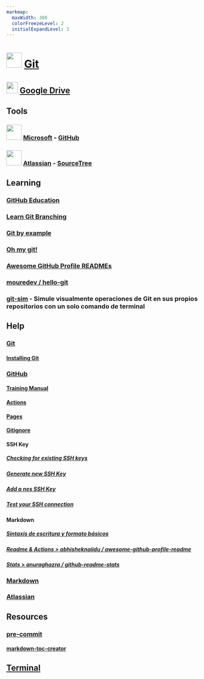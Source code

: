 ```yaml
---
markmap:
  maxWidth: 300
  colorFreezeLevel: 2
  initialExpandLevel: 3
---
```


# <img src='https://i.imgur.com/nySomdb.png' style='height:40px;width:auto'> [Git](https://www.git-scm.com/)

## <img src='https://i.imgur.com/ZNXS54N.png' style='height:30px;width:auto'> [Google Drive](https://drive.google.com/drive/folders/1PEaZDEdmcpaQzGsI_v9jBSSFKR7dC0n7?usp=drive_link)

## Tools

### <img src='https://i.imgur.com/OZr9rF0.png' style='height:40px;width:auto'> [Microsoft](https://www.microsoft.com/) - [GitHub](https://github.com/)

### <img src='https://i.imgur.com/90PwkXM.png' style='height:40px;width:auto'> [Atlassian](hhttps://www.atlassian.com/es) - [SourceTree](https://www.sourcetreeapp.com/)

## Learning

### [GitHub Education](https://github.com/edu)
### [Learn Git Branching](https://learngitbranching.js.org/)
### [Git by example](https://antonz.org/git-by-example/)
### [Oh my git!](https://ohmygit.org/)
### [Awesome GitHub Profile READMEs](https://zzetao.github.io/awesome-github-profile/)
### [mouredev / hello-git](https://github.com/mouredev/hello-git)
### [git-sim](https://github.com/initialcommit-com/git-sim) - Simule visualmente operaciones de Git en sus propios repositorios con un solo comando de terminal


## Help

### [Git](https://git-scm.com/doc)
#### [Installing Git](https://git-scm.com/book/en/v2/Getting-Started-Installing-Git)

### [GitHub](https://docs.github.com/es)
#### [Training Manual](https://githubtraining.github.io/training-manual)
#### [Actions](https://docs.github.com/es/actions)
#### [Pages](https://docs.github.com/es/pages)
#### [Gitignore](https://github.com/github/gitignore)
#### SSH Key
##### [Checking for existing SSH keys](hhttps://docs.github.com/en/authentication/connecting-to-github-with-ssh/checking-for-existing-ssh-keys)
##### [Generate new SSH Key](https://docs.github.com/en/authentication/connecting-to-github-with-ssh/generating-a-new-ssh-key-and-adding-it-to-the-ssh-agent)
##### [Add a nes SSH Key](https://docs.github.com/en/authentication/connecting-to-github-with-ssh/adding-a-new-ssh-key-to-your-github-account)
##### [Test your SSH connection](https://docs.github.com/en/authentication/connecting-to-github-with-ssh/testing-your-ssh-connection)
#### Markdown
##### [Sintaxis de escritura y formato básicos](https://docs.github.com/es/get-started/writing-on-github/getting-started-with-writing-and-formatting-on-github/basic-writing-and-formatting-syntax)
##### [Readme & Actions > abhisheknaiidu / awesome-github-profile-readme](https://github.com/abhisheknaiidu/awesome-github-profile-readme)
##### [Stats > anuraghazra / github-readme-stats](https://github.com/abhisheknaiidu/awesome-github-profile-readme)

### [Markdown](https://www.markdownguide.org/)

### [Atlassian](https://www.atlassian.com/es/git)

## Resources

### [pre-commit](pre-commit.md)
#### [markdown-toc-creator](https://pypi.org/project/markdown-toc-creator/)

## [Terminal](https://docs.google.com/document/d/17oId5AsjgG7z6uwF-5XJNysQXLn5VD5ZP2M5iKwauY8/edit?usp=drive_link)
